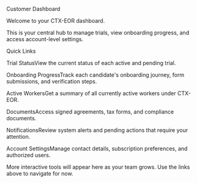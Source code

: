 Customer Dashboard

Welcome to your CTX-EOR dashboard.

This is your central hub to manage trials, view onboarding progress, and access account-level settings.

Quick Links

Trial StatusView the current status of each active and pending trial.

Onboarding ProgressTrack each candidate's onboarding journey, form submissions, and verification steps.

Active WorkersGet a summary of all currently active workers under CTX-EOR.

DocumentsAccess signed agreements, tax forms, and compliance documents.

NotificationsReview system alerts and pending actions that require your attention.

Account SettingsManage contact details, subscription preferences, and authorized users.

More interactive tools will appear here as your team grows. Use the links above to navigate for now.

